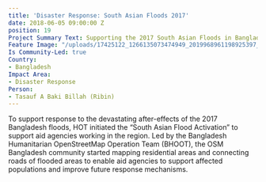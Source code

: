 ```yaml
---
title: 'Disaster Response: South Asian Floods 2017'
date: 2018-06-05 09:00:00 Z
position: 19
Project Summary Text: Supporting the 2017 South Asian Floods in Bangladesh
Feature Image: "/uploads/17425122_1266135073474949_2019968961198925397_n.jpg"
Is Community-Led: true
Country:
- Bangladesh
Impact Area:
- Disaster Response
Person:
- Tasauf A Baki Billah (Ribin)
---
```


To support response to the devastating after-effects of the 2017 Bangladesh floods, HOT initiated the “South Asian Flood Activation” to support aid agencies working in the region. Led by the Bangladesh Humanitarian OpenStreetMap Operation Team (BHOOT), the OSM Bangladesh community started mapping residential areas and connecting roads of flooded areas to enable aid agencies to support affected populations and improve future response mechanisms.

